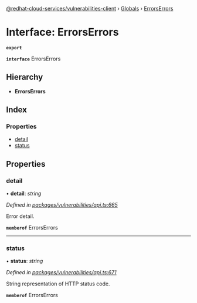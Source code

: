 [@redhat-cloud-services/vulnerabilities-client](../README.md) › [Globals](../globals.md) › [ErrorsErrors](errorserrors.md)

# Interface: ErrorsErrors

**`export`** 

**`interface`** ErrorsErrors

## Hierarchy

* **ErrorsErrors**

## Index

### Properties

* [detail](errorserrors.md#detail)
* [status](errorserrors.md#status)

## Properties

###  detail

• **detail**: *string*

*Defined in [packages/vulnerabilities/api.ts:665](https://github.com/RedHatInsights/javascript-clients/blob/master/packages/vulnerabilities/api.ts#L665)*

Error detail.

**`memberof`** ErrorsErrors

___

###  status

• **status**: *string*

*Defined in [packages/vulnerabilities/api.ts:671](https://github.com/RedHatInsights/javascript-clients/blob/master/packages/vulnerabilities/api.ts#L671)*

String representation of HTTP status code.

**`memberof`** ErrorsErrors
